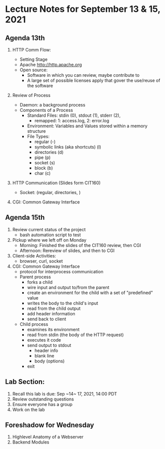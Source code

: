 # Lecture Notes for September 13 & 15, 2021

## Agenda 13th
  1. HTTP Comm Flow:
     - Setting Stage
     - Apache http://http.apache.org
     - Open source:  
       - Software in which you can review, maybe contribute to
       - A large set of possible licenses apply that gover the use/reuse of the software
  1. Review of Process
     - Daemon:  a background process
     - Components of a Process
       - Standard Files: stdin (0), stdout (1), stderr (2), 
         - remapped:  1: access.log, 2: error.log
       - Environment: Variables and Values stored within a memory structure
       - File Types:
         - regular (-)
         - symbolic links (aka shortcuts) (l)
         - directories (d)
         - pipe (p)
         - socket (s)
         - block (b)
         - char (c)

  1. HTTP Communication  (Slides form CIT160)
       - Socket:   (regular, directories, )
  1. CGI: Common Gateway Interface


## Agenda 15th
  1. Review current status of the project
     - bash automation script to test
  1. Pickup where we left off on Monday
     - Morning: Finished the slides of the CIT160 review, then CGI
     - Afternoon: Rereview of slides, and then to CGI 
  1. Client-side Activities:
     - browser, curl, socket
  1. CGI: Common Gateway Interface
     - protocol for interprocess communication
     * Parent process 
        - forks a child
        - wire input and output to/from the parent
        - create an environment for the child with a set of "predefined" value
        - writes the body to the child's input
        - read from the child output
        - add header information
        - send back to client
     * Child process
        - examines its environment
        - read from stdin (the body of the HTTP request)
        - executes it code
        - send output to stdout
           - header info
           - blank line
           - body (options)
        - exit




## Lab Section:
  1. Recall this lab is due: Sep ~14~ 17, 2021, 14:00 PDT
  1. Review outstanding questions
  1. Ensure everyone has a group
  1. Work on the lab


## Foreshadow for Wednesday
  1. Highlevel Anatomy of a Webserver
  1. Backend Modules 
